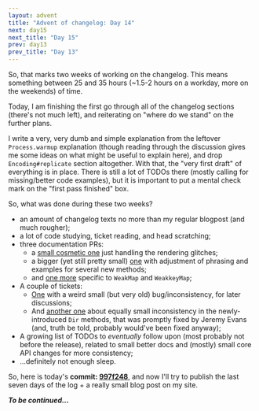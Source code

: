 ```yaml
---
layout: advent
title: "Advent of changelog: Day 14"
next: day15
next_title: "Day 15"
prev: day13
prev_title: "Day 13"
---
```


So, that marks two weeks of working on the changelog. This means something between 25 and 35 hours (~1.5-2 hours on a workday, more on the weekends) of time.

Today, I am finishing the first go through all of the changelog sections (there's not much left), and reiterating on "where do we stand" on the further plans.

I write a very, very dumb and simple explanation from the leftover `Process.warmup` explanation (though reading through the discussion gives me some ideas on what might be useful to explain here), and drop `Encoding#replicate` section altogether. With that, the "very first draft" of everything is in place. There is still a lot of TODOs there (mostly calling for missing/better code examples), but it is important to put a mental check mark on the "first pass finished" box.

So, what was done during these two weeks?

* an amount of changelog texts no more than my regular blogpost (and much rougher);
* a lot of code studying, ticket reading, and head scratching;
* three documentation PRs:
  * a [small cosmetic one](https://github.com/ruby/ruby/pull/9174) just handling the rendering glitches;
  * a bigger (yet still pretty small) [one](https://github.com/ruby/ruby/pull/9183) with adjustment of phrasing and examples for several new methods;
  * and [one more](https://github.com/ruby/ruby/pull/9160) specific to `WeakMap` and `WeakkeyMap`;
* A couple of tickets:
  * [One](https://bugs.ruby-lang.org/issues/20059) with a weird small (but very old) bug/inconsistency, for later discussions;
  * And [another one](https://bugs.ruby-lang.org/issues/20056) about equally small inconsistency in the newly-introduced `Dir` methods, that was promptly fixed by Jeremy Evans (and, truth be told, probably would've been fixed anyway);
* A growing list of TODOs to _eventually_ follow upon (most probably not before the release), related to small better docs and (mostly) small core API changes for more consistency;
* ...definitely not enough sleep.

So, here is today's **commit: [997f248](https://github.com/rubyreferences/rubychanges/commit/997f248)**, and now I'll try to publish the last seven days of the log + a really small blog post on my site.

**_To be continued..._**
